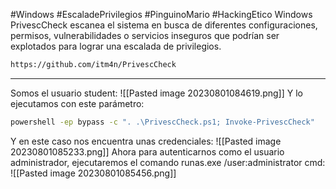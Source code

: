 #Windows #EscaladePrivilegios #PinguinoMario #HackingEtico 
Windows PrivescCheck escanea el sistema en busca de diferentes configuraciones, permisos, vulnerabilidades o servicios inseguros que podrían ser explotados para lograr una escalada de privilegios.

```bash
https://github.com/itm4n/PrivescCheck
```

-------------------------

Somos el usuario student:
![[Pasted image 20230801084619.png]]
Y lo ejecutamos con este parámetro:
```bash
powershell -ep bypass -c ". .\PrivescCheck.ps1; Invoke-PrivescCheck"
```
Y en este caso nos encuentra unas credenciales:
![[Pasted image 20230801085233.png]]
Ahora para autenticarnos como el usuario administrador, ejecutaremos el comando runas.exe /user:administrator cmd:
![[Pasted image 20230801085456.png]]

